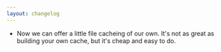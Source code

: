 ```yaml
---
layout: changelog
---
```


- Now we can offer a little file cacheing of our own. It's not as great as building your own cache, but it's cheap and easy to do.
